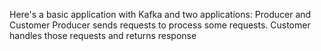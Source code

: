 Here's a basic application with Kafka and two applications: Producer and Customer
Producer sends requests to process some requests.
Customer handles those requests and returns response